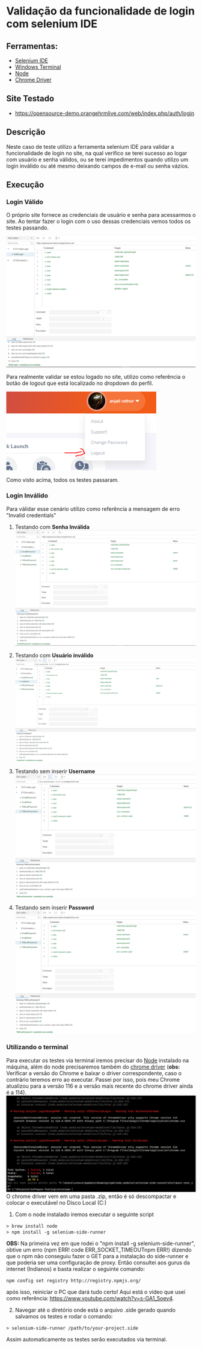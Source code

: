 # Validação da funcionalidade de login com selenium IDE

## Ferramentas:
- [Selenium IDE](https://www.selenium.dev/selenium-ide/)
- [Windows Terminal](https://apps.microsoft.com/store/detail/windows-terminal/9N0DX20HK701?hl=pt-br&gl=br&icid=CNavAppsWindowsApps)
- [Node](https://nodejs.org/en)
- [Chrome Driver](https://chromedriver.chromium.org/downloads)

## Site Testado
- https://opensource-demo.orangehrmlive.com/web/index.php/auth/login

## Descrição
Neste caso de teste utilizo a ferramenta selenium IDE para validar a funcionalidade de login no site, na qual verifico se terei sucesso ao logar com usuário e senha válidos, ou se terei impedimentos quando utilizo um login inválido ou até mesmo deixando campos de e-mail ou senha vázios.

## Execução

### Login Válido
O próprio site fornece as credenciais de usuário e senha para acessarmos o site. Ao tentar fazer o login com o uso dessas credenciais vemos todos os testes passando.

![Login válido](images/01_login_valido.png)

Para realmente validar se estou logado no site, utilizo como referência o botão de logout que está localizado no dropdown do perfil.

![Dropdown User](images/dropdownUser.png)

Como visto acima, todos os testes passaram.

### Login Inválido
Para válidar esse cenário utilizo como referência a mensagem de erro "Invalid credentials"
1. Testando com **Senha Inválida**
![Senha Inválida](images/02_login_senha_invalida.png)

2. Testando com **Usuário inválido**
![Usuário Inválido](images/02_login_usuario_invalido.png)

3. Testando sem inserir **Username**
![Sem Usuário](images/02_login_sem_usuario.png)

4. Testando sem inserir **Password**
![Sem Senha](images/02_login_sem_senha.png)

### Utilizando o terminal
Para executar os testes via terminal iremos precisar do [Node](https://nodejs.org/en) instalado na máquina, além do node precisaremos também do [chrome driver](https://chromedriver.chromium.org/downloads) (**obs:** Verificar a versão do Chrome e baixar o driver correspondente, caso o contrário teremos erro ao executar. Passei por isso, pois meu Chrome atualizou para a versão 116 e a versão mais recente do chrome driver ainda é a 114).
![](images/ErrorChromeDriver.png)
O chrome driver vem em uma pasta .zip, então é só descompactar e colocar o executável no Disco Local (C:)

1. Com o node instalado iremos executar o seguinte script
```
> brew install node
> npm install -g selenium-side-runner
```
**OBS:** Na primeira vez em que rodei o "npm install -g selenium-side-runner", obtive um erro (npm ERR! code ERR_SOCKET_TIMEOUTnpm ERR!) dizendo que o npm não conseguiu fazer o GET para a instalação do side-runner e que poderia ser uma configuração de proxy. Então consultei aos gurus da internet (Indianos) e basta realizar o seguinte comando:
```
npm config set registry http://registry.npmjs.org/
```
após isso, reiniciar o PC que dará tudo certo! Aqui está o vídeo que usei como referência: https://www.youtube.com/watch?v=s-GA1_5oev4.

2. Navegar até o diretório onde está o arquivo .side gerado quando salvamos os testes e rodar o comando:
```
> selenium-side-runner /path/to/your-project.side
```
Assim automaticamente os testes serão executados via terminal.